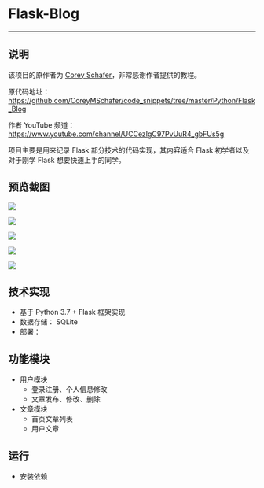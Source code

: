 # Flask-Blog

------

## 说明

该项目的原作者为 [Corey Schafer](https://coreyms.com/)，非常感谢作者提供的教程。

原代码地址：https://github.com/CoreyMSchafer/code_snippets/tree/master/Python/Flask_Blog

作者 YouTube 频道：https://www.youtube.com/channel/UCCezIgC97PvUuR4_gbFUs5g

项目主要是用来记录 Flask 部分技术的代码实现，其内容适合 Flask 初学者以及对于刚学 Flask 想要快速上手的同学。

## 预览截图

![](https://github.com/YDongY/code_snippets/master/images/home-page.jpg)

![](https://github.com/YDongY/code_snippets/master/images/post-page.jpg)

![](https://github.com/YDongY/code_snippets/master/images/login-page.jpg)

![](https://github.com/YDongY/code_snippets/master/images/register-page.jpg)

![](https://github.com/YDongY/code_snippets/master/images/account-page.jpg)


## 技术实现

- 基于 Python 3.7 + Flask 框架实现
- 数据存储： SQLite
- 部署：

## 功能模块

- 用户模块
  - 登录注册、个人信息修改
  - 文章发布、修改、删除
- 文章模块
  - 首页文章列表
  - 用户文章

## 运行

- 安装依赖